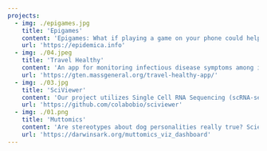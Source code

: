```yaml
---
projects:
  - img: ./epigames.jpg
    title: 'Epigames'
    content: 'Epigames: What if playing a game on your phone could help scientists understand how diseases spread—and even prevent the next pandemic? Developed with the Epidemica platform for experimental epidemiology, this project offers the closest proxy for observing pathogen transmission in human populations'
    url: 'https://epidemica.info'
  - img: ./04.jpeg
    title: 'Travel Healthy'
    content: 'An app for monitoring infectious disease symptoms among international travelers (and more). The goal of this study is simply to map symptoms of U.S. travelers as they visit other countries, and collect samples (nasal swab, stool, blood) when they return. The really ambitious goal is to integrate the data from the app with other sources (e.g.: molecular testing) to create an outbreak forecasting system based on travel patterns.'
    url: 'https://gten.massgeneral.org/travel-healthy-app/'
  - img: ./03.jpg
    title: 'SciViewer'
    content: 'Our project utilizes Single Cell RNA Sequencing (scRNA-seq), a cost-effective and high-throughput method, to analyze gene expression across individual cells. This technology enables us to investigate diverse biological questions such as cell type identification, cellular heterogeneity, and gene expression variability. With scRNA-seq datasets growing in size and new experimental techniques emerging rapidly, our research aims to leverage these advancements for deeper insights into complex biological systems.'
    url: 'https://github.com/colabobio/sciviewer'
  - img: ./01.png
    title: 'Muttomics'
    content: 'Are stereotypes about dog personalities really true? Scientists from the Darwin’s Dogs project at Harvard, Broad Institute have found, looking at the dogs’ behavior survey data, that variation within each breed is very broad and so those behavioral stereotypes are far less pronounced than people typically think. Muttomics was developed as a visualization tool to describe the statistical linkage between dog breeds and their behaviors and physical traits in a more visual way. Users can explore the probability of matching a dog breed with particular behavior features or physical traits they may be interested in.'
    url: 'https://darwinsark.org/muttomics_viz_dashboard'
---
```

